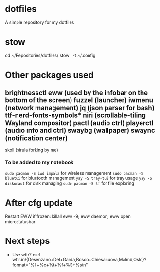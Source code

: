 # dotfiles

A simple repository for my dotfiles

# stow

cd ~/Repositories/dotfiles/
stow . -t ~/.config

# Other packages used

brightnessctl
eww (used by the infobar on the bottom of the screen)
fuzzel (launcher)
iwmenu (network management)
jq (json parser for bash)
ttf-nerd-fonts-symbols*
niri (scrollable-tiling Wayland compositor)
pactl (audio ctrl)
playerctl (audio info and ctrl)
swaybg (wallpaper)
swaync (notification center)
---
skoll (sirula forking by me)

### To be added to my notebook
``` sudo pacman -S iwd impala ``` for wireless management
``` sudo pacman -S bluetui ``` for bluetooth management
``` yay -S tray-tui ``` for tray usage
``` yay -S diskonaut ``` for disk managing
``` sudo pacman -S lf ``` for file exploring

# After cfg update

Restart EWW if frozen:
killall eww -9; eww daemon; eww open microstatusbar

# Next steps

- Use wttr? curl wttr.in/{Desenzano+Del+Garda,Bosco+Chiesanuova,Malmö,Oslo}?format="%l:+%c+%t+%f+%S+%s\n"
